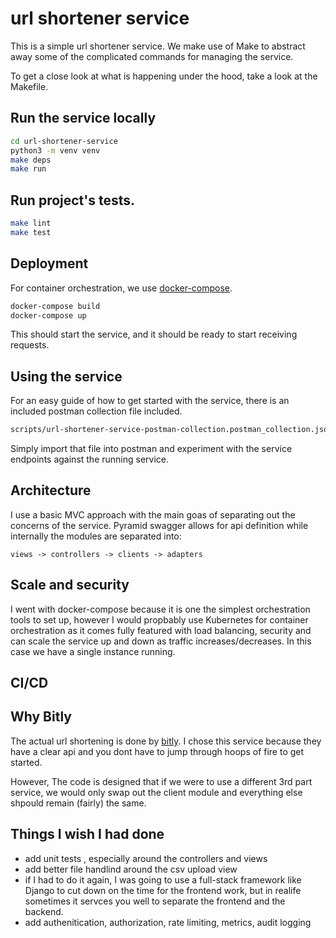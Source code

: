 # url shortener service
This is a simple url shortener service. We make use of Make to abstract away some of the
complicated commands for managing the service.

To get a close look at what is happening under the hood, take a look at the Makefile.

## Run the service locally

```bash
cd url-shortener-service
python3 -m venv venv
make deps
make run
```

## Run project's tests.

```bash
make lint
make test
```

## Deployment

For container orchestration, we use [docker-compose](https://docs.docker.com/compose/install/).

```bash
docker-compose build
docker-compose up
```

This should start the service, and it should be ready to start receiving requests.

## Using the service
For an easy guide of how to get started with the service, there is an included
postman collection file included.
```bash
scripts/url-shortener-service-postman-collection.postman_collection.json
```

Simply import that file into postman and experiment with the service endpoints against the running service.

## Architecture
I use a basic MVC approach with the main goas of separating out the concerns of the service. Pyramid swagger allows for api definition while internally the modules are separated into:

```
views -> controllers -> clients -> adapters
```

## Scale and security
I went with docker-compose because it is one the simplest orchestration tools to set up, however I would propbably use Kubernetes for container orchestration as it comes fully featured with load balancing, security
and can scale the service up and down as traffic increases/decreases. In this case we have a single instance running.

## CI/CD


## Why Bitly
The actual url shortening is done by [bitly](https://dev.bitly.com/). I chose this service because they have a clear api and you dont have to jump through hoops of fire to get started.

However, The code is designed that if we were to use a different 3rd part service, we would only swap out the client module and everything else shpould remain (fairly) the same.

## Things I wish I had done
* add unit tests , especially around the controllers and views
* add better file handlind around the csv upload view
* if I had to do it again, I was going to use a full-stack framework like Django to cut down on the time for the frontend work, but in realife sometimes it servces you well to separate the frontend and the backend.
* add authenitication, authorization, rate limiting, metrics, audit logging
